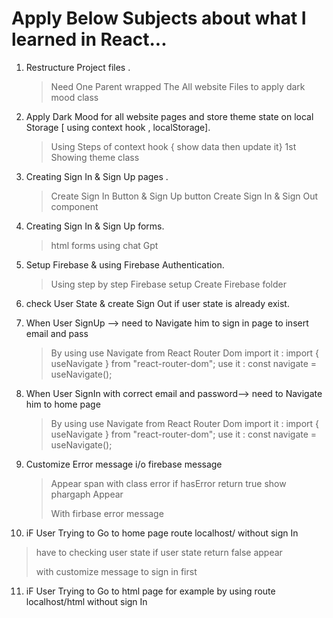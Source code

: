 # Apply Below Subjects about what I learned in React... 

1) Restructure Project files .
    > Need One Parent wrapped The All website Files to apply dark mood class
   

2) Apply Dark Mood for all website pages and store theme state on local Storage 
    [ using context hook , localStorage].
    > Using Steps of context hook { show data then update it}
    > 1st Showing theme class

3) Creating Sign In & Sign Up pages .
   > Create Sign In Button & Sign Up button
   > Create Sign In & Sign Out component
4) Creating Sign In & Sign Up forms.
   > html forms using chat Gpt




5) Setup Firebase & using Firebase Authentication.
   > Using step by step Firebase setup
   > Create Firebase folder 

6) check User State & create Sign Out if user state is already exist.
  


7) When User SignUp --> need to Navigate him to sign in page to insert email and pass
   > By using use Navigate from React Router Dom
   > import it :  import { useNavigate } from "react-router-dom";
   > use it   :   const navigate = useNavigate();

8) When User SignIn with correct email and password--> need to Navigate him to home page 
   > By using use Navigate from React Router Dom
   > import it :  import { useNavigate } from "react-router-dom";
   > use it   :   const navigate = useNavigate();


 9) Customize Error message i/o firebase message 
    > Appear span with class error 
    > if hasError return true show phargaph 
    > Appear <P> With firbase error message


10) iF User Trying to Go to home page route localhost/  without sign In 
   > have to checking user state
   > if user state return false appear <main> with customize message to sign in first


11) iF User Trying to Go to html page for example by using route localhost/html without sign In 

